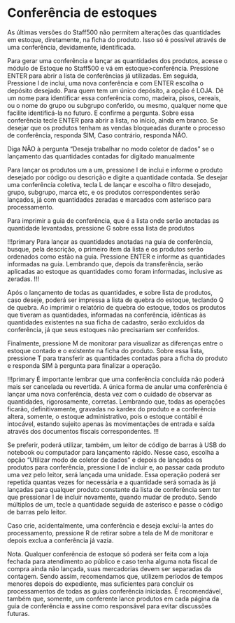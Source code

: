 # Conferência de estoques
 

As últimas versões do Staff500 não permitem alterações das quantidades em estoque, diretamente, na ficha do produto. Isso só é possível através de uma conferência, devidamente, identificada. 

Para gerar uma conferência e lançar as quantidades dos produtos, acesse o módulo de Estoque no Staff500 e vá em estoque>conferência.  Pressione ENTER para abrir a lista de conferências já utilizadas. Em seguida, Pressione I de inclui, uma nova conferência e com ENTER escolha o depósito desejado. Para quem tem um único depósito, a opção é LOJA. Dê um nome para identificar essa conferência como, madeira, pisos, cereais, ou o nome do grupo ou subgrupo conferido, ou mesmo, qualquer nome que facilite identificá-la no futuro.  E confirme a pergunta. Sobre essa conferência tecle ENTER para abrir a lista, no início, ainda em branco. Se desejar que os produtos tenham as vendas bloqueadas durante o processo de conferência, responda SIM, Caso contrário, responda NÃO. 

Diga NÃO à pergunta “Deseja trabalhar no modo coletor de dados” se o lançamento das quantidades contadas for digitado manualmente 

Para lançar os produtos um a um, pressione I de inclui e informe o produto desejado por código ou descrição e digite a quantidade contada. Se desejar uma conferência coletiva, tecla L de lançar e escolha o filtro desejado, grupo, subgrupo, marca etc, e os produtos correspondentes serão lançados, já com quantidades zeradas e marcados com asterisco para processamento. 

Para imprimir a guia de conferência, que é a lista onde serão anotadas as quantidade levantadas, pressione G sobre essa lista de produtos 

!!!primary
Para lançar as quantidades anotadas na guia de conferência, busque, pela descrição, o primeiro item da lista e os produtos serão ordenados como estão na guia. Pressione ENTER e informe as quantidades informadas na guia. Lembrando que, depois da transferência, serão aplicadas ao estoque as quantidades como foram informadas, inclusive as zeradas. 
!!!

Após o lançamento de todas as quantidades, e sobre lista de produtos, caso deseje, poderá ser impressa a lista de quebra do estoque, teclando Q de quebra. Ao imprimir o relatório de quebra do estoque, todos os produtos que tiveram as quantidades, informadas na conferência, idênticas às quantidades  existentes na sua ficha de cadastro, serão excluídos da conferência, já que seus estoques não precisariam ser conferidos. 

Finalmente, pressione M de monitorar para visualizar as diferenças entre o estoque contado e o existente na ficha do produto. Sobre essa lista, pressione T para transferir as quantidades contadas para a ficha do produto e responda SIM à pergunta para finalizar a operação. 

!!!primary
É importante lembrar que uma conferência concluída não poderá mais ser cancelada ou revertida. A única forma de anular uma conferência é lançar uma nova conferência, desta vez com o cuidado de observar as quantidades, rigorosamente, corretas. Lembrando que, todas as operações ficarão, definitivamente, gravadas no kardex do produto e a conferência altera, somente, o estoque administrativo, pois o estoque contábil é intocável, estando sujeito apenas às movimentações de entrada e saída através dos documentos fiscais correspondentes. 
!!!

Se preferir, poderá utilizar, também, um leitor de código de barras à USB do notebook ou computador para lançamento rápido. Nesse caso, escolha a opção “Utilizar modo de coletor de dados” e depois de lançados os produtos para conferência, pressione I de incluir e, ao passar cada produto uma vez pelo leitor, será lançada uma unidade. Essa operação poderá ser repetida quantas vezes for necessária e a quantidade será somada às já lançadas para qualquer produto constante da lista de conferência sem ter que pressionar I de incluir novamente, quando mudar de produto. Sendo múltiplos de um, tecle a quantidade seguida de asterisco e passe o código de barras pelo leitor. 

Caso crie, acidentalmente, uma conferência e deseja excluí-la antes do processamento, pressione R de retirar sobre a tela de M de monitorar e depois exclua a conferência já vazia. 

Nota. Qualquer conferência de estoque só poderá ser feita  com a loja fechada para atendimento ao público e caso tenha alguma nota fiscal de compra ainda não lançada, suas mercadorias devem ser separadas da contagem. Sendo assim, recomendamos que, utilizem períodos de tempos menores depois do expediente, mas suficientes para concluir os processamentos de todas as guias conferência iniciadas. É recomendável, também que, somente, um conferente lance produtos em cada página da guia de conferência e assine como responsável para evitar discussões futuras. 